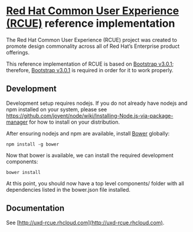 # [Red Hat Common User Experience (RCUE)](http://uxd-rcue.rhcloud.com) reference implementation

The Red Hat Common User Experience (RCUE) project was created to promote design commonality across all of Red Hat’s Enterprise product offerings.

This reference implementation of RCUE is based on [Bootstrap v3.0.1](http://getbootstrap.com/); therefore, [Bootstrap v3.0.1](http://getbootstrap.com/) is required in order for it to work properly.

## Development

Development setup requires nodejs. If you do not already have nodejs and npm installed on your system, please see https://github.com/joyent/node/wiki/Installing-Node.js-via-package-manager for how to install on your distribution.

After ensuring nodejs and npm are available, install [Bower](http://bower.io/) globally:

    npm install -g bower

Now that bower is available, we can install the required development components:

    bower install

At this point, you should now have a top level components/ folder with all dependencies listed in the bower.json file installed.

## Documentation

See [http://uxd-rcue.rhcloud.com](http://uxd-rcue.rhcloud.com).

